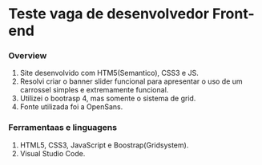 
# Teste vaga de desenvolvedor Front-end

### Overview

1. Site desenvolvido com HTM5(Semantico), CSS3 e JS.
2. Resolvi criar o banner slider funcional para apresentar o uso de um carrossel simples e extremamente funcional.
3. Utilizei o bootrasp 4, mas somente o sistema de grid.
4. Fonte utilizada foi a OpenSans.



### Ferramentaas e linguagens

1. HTML5, CSS3, JavaScript e Boostrap(Gridsystem).
2. Visual Studio Code.
